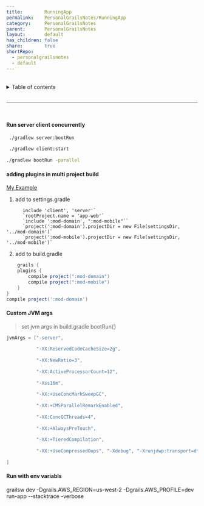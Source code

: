 ```yaml
---
title:        RunningApp  
permalink:    PersonalGrailsNotes/RunningApp  
category:     PersonalGrailsNotes  
parent:       PersonalGrailsNotes  
layout:       default  
has_children: false  
share:        true  
shortRepo:  
  - personalgrailsnotes  
  - default  
---
```

  
  
<br/>  
  
<details markdown="block">  
<summary>  
Table of contents  
</summary>  
{: .text-delta }  
1. TOC  
{:toc}  
</details>  
  
<br/>  
  
***  
  
<br/>  
  
#### Run server client concurrently  
  
```bash  
 ./gradlew server:bootRun  
  
 ./gradlew client:start   
  
./gradlew bootRun -parallel  
```  
  
#### adding plugins in multi project build  
  
[My Example](https://github.com/14paxton/Grails4App/blob/task2-create-react-app/app-web/settings.gradle)  
  
1. add to settings.gradle  
  
```  
      include 'client', 'server'`  
      `rootProject.name = 'app-web'`  
      `include ':mod-domain', ":mod-mobile"``  
      `project(':mod-domain').projectDir = new File(settingsDir, '../mod-domain')`  
      `project(':mod-mobile').projectDir = new File(settingsDir, '../mod-mobile')`  
```  
  
2. add to build.gradle  
  
```groovy  
    grails {  
    plugins {  
        compile project(":mod-domain")  
        compile project(":mod-mobile")  
    }  
}  
compile project(':mod-domain')  
```  
  
#### Custom JVM args  
  
> set jvm args in build.gradle bootRun{}  
  
```groovy  
jvmArgs = ["-server",  
  
           "-XX:ReservedCodeCacheSize=2g",  
  
           "-XX:NewRatio=3",  
  
           "-XX:ActiveProcessorCount=12",  
  
           "-Xss16m",  
  
           "-XX:+UseConcMarkSweepGC",  
  
           "-XX:+CMSParallelRemarkEnabled",  
  
           "-XX:ConcGCThreads=4",  
  
           "-XX:+AlwaysPreTouch",  
  
           "-XX:+TieredCompilation",  
  
           "-XX:+UseCompressedOops", "-Xdebug", "-Xrunjdwp:transport=dt_socket,server=y,suspend=n,address=5005", "-Xmx8g",  
  
]  
```  
  
#### Run with env variabls  
  
grailsw dev -Dgrails.AWS_REGION=us-west-2 -Dgrails.AWS_PROFILE=dev run-app --stacktrace -verbose